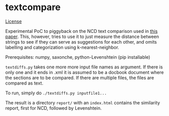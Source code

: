 # textcompare
[License](LICENSE)

Experimental PoC to piggyback on the NCD text comparison used in [this paper](https://aclanthology.org/2023.findings-acl.426.pdf). This, however, tries to use it to just measure the distance between strings to see if they can serve as suggestions for each other, and omits labelling and categorization using k-nearest-neighbor.

Prerequisites:
numpy, saxonche, python-Levenshtein (pip installable)

`textdiffs.py` takes one more more input file names as argument. If there is only one and it ends in .xml
it is assumed to be a docbook document where the sections are to be compared. If there are multiple files,
the files are compared as text.

To run, simply do `./textdiffs.py inputfile1...`

The result is a directory `report/` with an `index.html` contains the similarity report, first for NCD, followed by Levenshtein.